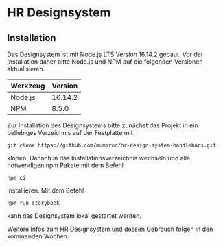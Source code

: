 # HR Designsystem

## Installation

Das Designsystem ist mit Node.js LTS Version 16.14.2 gebaut. Vor der Installation daher bitte Node.js und NPM
auf die folgenden Versionen aktualisieren.

| Werkzeug | Version |
| -------- | ------- |
| Node.js  | 16.14.2 |
| NPM      | 8.5.0   |

Zur Installation des Designsystems bitte zunächst das Projekt in ein beliebiges Verzeichnis auf der Festplatte mit

```
git clone https://github.com/mumprod/hr-design-system-handlebars.git
```

klonen. Danach in das Installationsverzeichnis wechseln und alle notwendigen
npm Pakete mit dem Befehl

```
npm ci
```

installieren.
Mit dem Befehl

```
npm run storybook
```

kann das Designsystem lokal gestartet werden.

Weitere Infos zum HR Designsystem und dessen Gebrauch folgen in den kommenden Wochen.
